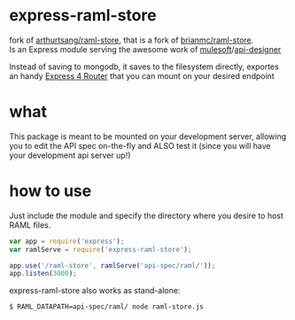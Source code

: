 # express-raml-store
fork of [arthurtsang/raml-store](https://github.com/arthurtsang/raml-store), that is a fork of [brianmc/raml-store](https://github.com/brianmc/raml-store).  
Is an Express module serving the awesome work of [mulesoft](https://github.com/mulesoft)/[api-designer](https://github.com/mulesoft/api-designer)  

Instead of saving to mongodb, it saves to the filesystem directly, exportes an handy [Express 4 Router](http://expressjs.com/guide/routing.html#express-router) that you can mount on your desired endpoint

# what
This package is meant to be mounted on your development server, allowing you to edit the API spec on-the-fly and ALSO test it (since you will have your development api server up!)

# how to use
Just include the module and specify the directory where you desire to host RAML files.

```javascript
var app = require('express');
var ramlServe = require('express-raml-store');

app.use('/raml-store', ramlServe('api-spec/raml/'));
app.listen(3000);
```

express-raml-store also works as stand-alone:

```shell
$ RAML_DATAPATH=api-spec/raml/ node raml-store.js
```
